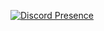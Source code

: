 [![Discord Presence](https://lanyard-profile-readme.vercel.app/api/852929415384924181)](https://discord.com/users/852929415384924181)

